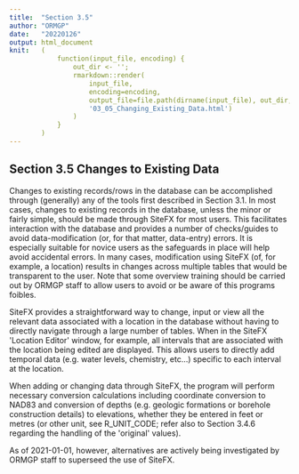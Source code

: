 ```yaml
---
title:  "Section 3.5"
author: "ORMGP"
date:   "20220126"
output: html_document
knit:   (
            function(input_file, encoding) {
                out_dir <- '';
                rmarkdown::render(
                    input_file,
                    encoding=encoding,
                    output_file=file.path(dirname(input_file), out_dir,
                    '03_05_Changing_Existing_Data.html')
                )
            }
        )
---
```


## Section 3.5 Changes to Existing Data

Changes to existing records/rows in the database can be accomplished through
(generally) any of the tools first described in Section 3.1.  In most cases,
changes to existing records in the database, unless the minor or fairly
simple, should be made through SiteFX for most users.  This facilitates
interaction with the database and provides a number of checks/guides to avoid
data-modification (or, for that matter, data-entry) errors.  It is especially
suitable for novice users as the safeguards in place will help avoid
accidental errors.  In many cases, modification using SiteFX (of, for example,
a location) results in changes across multiple tables that would be
transparent to the user.  Note that some overview training
should be carried out by ORMGP staff to allow users to avoid or be aware of this programs
foibles.

SiteFX provides a straightforward way to change, input or view all the relevant data associated with a location in the database without having to directly navigate through a large number of tables.  When in the SiteFX 'Location Editor' window, for example, all intervals that are associated with the location being edited are displayed.  This allows users to directly add temporal data (e.g. water levels, chemistry, etc...) specific to each interval at the location.  

When adding or changing data through SiteFX, the program will perform necessary conversion calculations including coordinate conversion to NAD83 and conversion of depths (e.g. geologic formations or borehole construction details) to elevations, whether they be entered in feet or metres (or other unit, see R_UNIT_CODE; refer also to Section 3.4.6 regarding the handling of the 'original' values).

As of 2021-01-01, however, alternatives are actively being investigated by
ORMGP staff to superseed the use of SiteFX.

